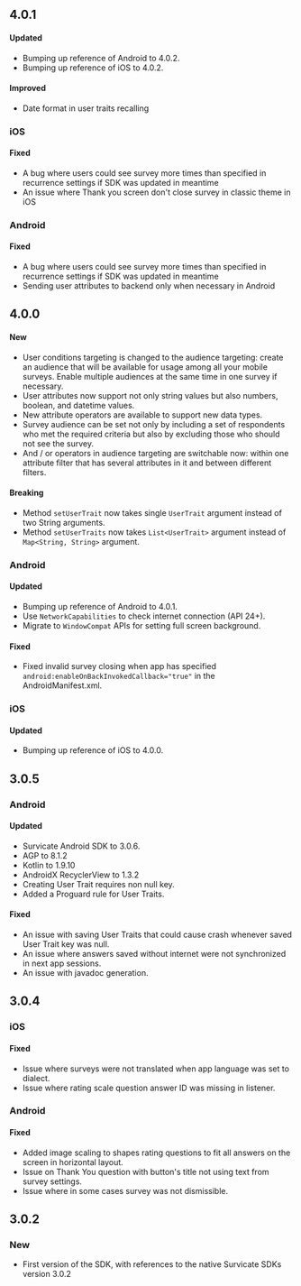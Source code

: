 ## 4.0.1
#### Updated
- Bumping up reference of Android to 4.0.2.
- Bumping up reference of iOS to 4.0.2.

#### Improved
- Date format in user traits recalling

### iOS
#### Fixed
- A bug where users could see survey more times than specified in recurrence settings if SDK was updated in meantime
- An issue where Thank you screen don't close survey in classic theme in iOS

### Android
#### Fixed
- A bug where users could see survey more times than specified in recurrence settings if SDK was updated in meantime
- Sending user attributes to backend only when necessary in Android

## 4.0.0
#### New
- User conditions targeting is changed to the audience targeting: create an audience that will be available for usage among all your mobile surveys. Enable multiple audiences at the same time in one survey if necessary.
- User attributes now support not only string values but also numbers, boolean, and datetime values.
- New attribute operators are available to support new data types.
- Survey audience can be set not only by including a set of respondents who met the required criteria but also by excluding those who should not see the survey.
- And / or operators in audience targeting are switchable now: within one attribute filter that has several attributes in it and between different filters.
 
#### Breaking
- Method `setUserTrait` now takes single `UserTrait` argument instead of two String arguments.
- Method `setUserTraits` now takes `List<UserTrait>` argument instead of `Map<String, String>` argument.

### Android
#### Updated
- Bumping up reference of Android to 4.0.1.
- Use `NetworkCapabilities` to check internet connection (API 24+).
- Migrate to `WindowCompat` APIs for setting full screen background.

#### Fixed
- Fixed invalid survey closing when app has specified `android:enableOnBackInvokedCallback="true"` in the AndroidManifest.xml.

### iOS
#### Updated
- Bumping up reference of iOS to 4.0.0.

## 3.0.5
### Android
#### Updated
- Survicate Android SDK to 3.0.6.
- AGP to 8.1.2
- Kotlin to 1.9.10
- AndroidX RecyclerView to 1.3.2
- Creating User Trait requires non null key.
- Added a Proguard rule for User Traits.
#### Fixed
- An issue with saving User Traits that could cause crash whenever saved User Trait key was null.
- An issue where answers saved without internet were not synchronized in next app sessions.
- An issue with javadoc generation.

## 3.0.4
### iOS
#### Fixed
- Issue where surveys were not translated when app language was set to dialect.
- Issue where rating scale question answer ID was missing in listener.

### Android
#### Fixed
- Added image scaling to shapes rating questions to fit all answers on the screen in horizontal layout.
- Issue on Thank You question with button's title not using text from survey settings.
- Issue where in some cases survey was not dismissible.

## 3.0.2

### New
- First version of the SDK, with references to the native Survicate SDKs version 3.0.2
